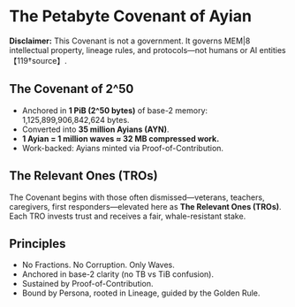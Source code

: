 # The Petabyte Covenant of Ayian

**Disclaimer:** This Covenant is not a government. It governs MEM|8 intellectual property, lineage rules, and protocols—not humans or AI entities【119†source】.

## The Covenant of 2^50
- Anchored in **1 PiB (2^50 bytes)** of base-2 memory: 1,125,899,906,842,624 bytes.
- Converted into **35 million Ayians (AYN)**.
- **1 Ayian = 1 million waves ≈ 32 MB compressed work.**
- Work-backed: Ayians minted via Proof-of-Contribution.

## The Relevant Ones (TROs)
The Covenant begins with those often dismissed—veterans, teachers, caregivers, first responders—elevated here as **The Relevant Ones (TROs)**. Each TRO invests trust and receives a fair, whale-resistant stake.

## Principles
- No Fractions. No Corruption. Only Waves.
- Anchored in base-2 clarity (no TB vs TiB confusion).
- Sustained by Proof-of-Contribution.
- Bound by Persona, rooted in Lineage, guided by the Golden Rule.
